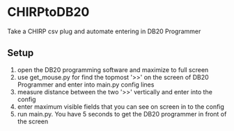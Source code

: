 # CHIRPtoDB20
Take a CHIRP csv plug and automate entering in DB20 Programmer


## Setup

1) open the DB20 programming software and maximize to full screen
2) use get_mouse.py for find the topmost '>>' on the screen of DB20 Programmer and enter into main.py config lines
3) measure distance between the two '>>' vertically and enter into the config
4) enter maximum visible fields that you can see on screen in to the config
5) run main.py. You have 5 seconds to get the DB20 programmer in front of the screen

